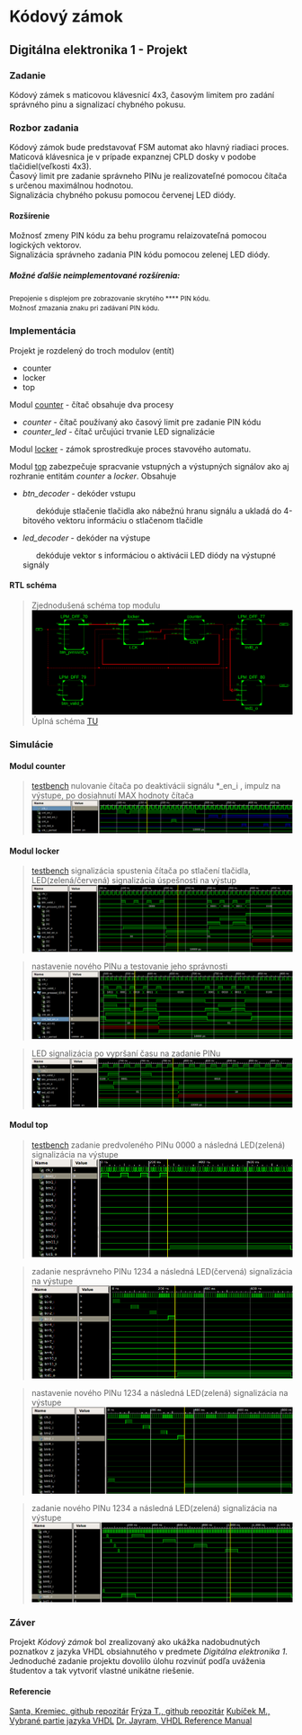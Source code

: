 # Kódový zámok
## Digitálna elektronika 1 -  Projekt


### Zadanie
Kódový zámek s maticovou klávesnicí 4x3, časovým limitem pro zadání správného pinu a signalizací chybného pokusu.  

### Rozbor zadania
Kódový zámok bude predstavovať FSM automat ako hlavný riadiaci proces.  
Maticová klávesnica je v prípade expanznej CPLD dosky v podobe tlačidiel(veľkosti 4x3).  
Časový limit pre zadanie správneho PINu je realizovateľné pomocou čítača s určenou maximálnou hodnotou.  
Signalizácia chybného pokusu pomocou červenej LED diódy.  

####  Rozšírenie
Možnosť zmeny PIN kódu za behu programu relaizovateľná pomocou logických vektorov.  
Signalizácia správneho zadania PIN kódu pomocou zelenej LED diódy.  

#####  Možné ďalšie neimplementované rozšírenia:
<small>Prepojenie s displejom pre zobrazovanie  skrytého \****  PIN kódu.  
Možnosť zmazania znaku pri zadávaní PIN kódu.  </small>

### Implementácia
Projekt je rozdelený do troch modulov (entít)
- counter
- locker
- top

Modul [counter](code_lock/counter.vhd "Otvoriť code_lock/counter.vhd") - čítač obsahuje dva procesy
- *counter* - čítač používaný ako časový limit pre zadanie PIN kódu
- *counter_led* - čítač určujúci trvanie LED signalizácie

Modul [locker](code_lock/locker.vhd "Otvoriť code_lock/locker.vhd") - zámok  sprostredkuje proces stavového automatu.
  
Modul [top](code_lock/top.vhd "Otvoriť code_lock/top.vhd") zabezpečuje spracvanie vstupných a výstupných signálov ako aj rozhranie entitám *counter* a *locker*. Obsahuje

-  *btn_decoder* - dekóder vstupu

	&nbsp; &nbsp; &nbsp; dekóduje stlačenie tlačidla ako nábežnú hranu signálu a ukladá do 4-bitového vektoru informáciu o stlačenom tlačidle
-  *led_decoder* - dekóder na výstupe

	&nbsp; &nbsp; &nbsp; dekóduje vektor s informáciou o aktivácii LED diódy na výstupné signály

#### RTL schéma
> Zjednodušená schéma top modulu
![RTL schéma](images/RTL_top_simplified.png)
Úplná schéma [TU](RTL_full.pdf)

### Simulácie
#### Modul **counter**
> [testbench](/code_lock/counter_tb_00.vhd) nulovanie čítača po deaktivácii signálu *_en_i , impulz na výstupe, po dosiahnutí MAX hodnoty čítača
![simulácia modulu counter](images/sim_counter.png)



#### Modul **locker** 
> [testbench](/code_lock/locker_tb_00.vhd) signalizácia spustenia čítača po stlačení tlačidla, LED(zelená/červená) signalizácia úspešnosti na výstup
![simulácia modulu locker](images/sim_locker_10.png)

> nastavenie nového PINu a testovanie jeho správnosti
![simulácia modulu locker](images/sim_locker_set1.png)

> LED signalizácia po vypršaní času na zadanie PINu
![simulácia modulu locker](images/sim_locker_cnt1.png)

#### Modul **top** 
> [testbench](/code_lock/top_tb_00.vhd) zadanie predvoleného PINu 0000 a následná LED(zelená) signalizácia na výstupe
![simulácia modulu top](images/sim_top_default.png)


> zadanie nesprávneho PINu 1234 a následná LED(červená) signalizácia na výstupe
![simulácia modulu top](images/sim_top_fail.png)

> nastavenie nového PINu 1234  a následná LED(zelená) signalizácia na výstupe
![simulácia modulu top](images/sim_top_set.png)

> zadanie nového PINu 1234 a následná LED(zelená) signalizácia na výstupe
![simulácia modulu top](images/sim_top_newcode.png)

### Záver
Projekt *Kódový zámok* bol zrealizovaný ako ukážka nadobudnutých poznatkov z jazyka VHDL obsiahnutého v predmete *Digitálna elektronika 1*. Jednoduché zadanie projektu dovolilo úlohu rozvinúť podľa uváženia študentov a tak vytvoriť vlastné unikátne riešenie.

#### Referencie
[Santa, Kremiec, github repozitár](https://github.com/komplike/Digital-electronics-1/)
[Frýza T., github repozitár](https://github.com/tomas-fryza/Digital-electronics-1)
[Kubíček M., Vybrané partie jazyka VHDL](https://moodle.vutbr.cz/pluginfile.php/183804/mod_resource/content/1/vhdl_kubicek.pdf)
[Dr. Jayram, VHDL Reference Manual](https://www.ics.uci.edu/~jmoorkan/vhdlref/Synario%20VHDL%20Manual.pdf)

